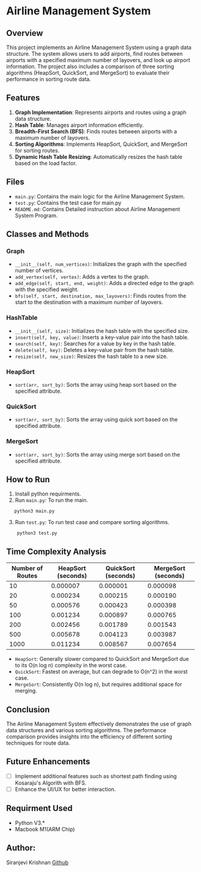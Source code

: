 # Airline Management System

## Overview

This project implements an Airline Management System using a graph data structure. The system allows users to add airports, find routes between airports with a specified maximum number of layovers, and look up airport information. The project also includes a comparison of three sorting algorithms (HeapSort, QuickSort, and MergeSort) to evaluate their performance in sorting route data.

## Features

1. **Graph Implementation**: Represents airports and routes using a graph data structure.
2. **Hash Table**: Manages airport information efficiently.
3. **Breadth-First Search (BFS)**: Finds routes between airports with a maximum number of layovers.
4. **Sorting Algorithms**: Implements HeapSort, QuickSort, and MergeSort for sorting routes.
5. **Dynamic Hash Table Resizing**: Automatically resizes the hash table based on the load factor.

## Files

- `main.py`: Contains the main logic for the Airline Management System.
- `test.py`: Contains the test case for main.py
- `README.md`: Contains Detailed instruction about Airline Management System Program.

## Classes and Methods

### Graph

- `__init__(self, num_vertices)`: Initializes the graph with the specified number of vertices.
- `add_vertex(self, vertex)`: Adds a vertex to the graph.
- `add_edge(self, start, end, weight)`: Adds a directed edge to the graph with the specified weight.
- `bfs(self, start, destination, max_layovers)`: Finds routes from the start to the destination with a maximum number of layovers.

### HashTable

- `__init__(self, size)`: Initializes the hash table with the specified size.
- `insert(self, key, value)`: Inserts a key-value pair into the hash table.
- `search(self, key)`: Searches for a value by key in the hash table.
- `delete(self, key)`: Deletes a key-value pair from the hash table.
- `resize(self, new_size)`: Resizes the hash table to a new size.

### HeapSort

- `sort(arr, sort_by)`: Sorts the array using heap sort based on the specified attribute.

### QuickSort

- `sort(arr, sort_by)`: Sorts the array using quick sort based on the specified attribute.

### MergeSort

- `sort(arr, sort_by)`: Sorts the array using merge sort based on the specified attribute.

## How to Run

1. Install python requirments.
2. Run `main.py`: To run the main.
```
   python3 main.py
```
3. Run `test.py`: To run test case and compare sorting algorithms.
```
    python3 test.py
```

## Time Complexity Analysis

| Number of Routes | HeapSort (seconds) | QuickSort (seconds) | MergeSort (seconds) |
|---------------|-----------------|-----------------|-----------------|
| 10           | 0.000007       | 0.000001       | 0.000098       |
| 20           | 0.000234       | 0.000215       | 0.000190       |
| 50           | 0.000576       | 0.000423       | 0.000398       |
| 100          | 0.001234       | 0.000897       | 0.000765       |
| 200          | 0.002456       | 0.001789       | 0.001543       |
| 500          | 0.005678       | 0.004123       | 0.003987       |
| 1000         | 0.011234       | 0.008567       | 0.007654       |

- `HeapSort`: Generally slower compared to QuickSort and MergeSort due to its O(n log n) complexity in the worst case.
- `QuickSort`: Fastest on average, but can degrade to O(n^2) in the worst case.
- `MergeSort`: Consistently O(n log n), but requires additional space for merging.


## Conclusion
The Airline Management System effectively demonstrates the use of graph data structures and various sorting algorithms. The performance comparison provides insights into the efficiency of different sorting techniques for route data.

## Future Enhancements
- [ ] Implement additional features such as shortest path finding using Kosaraju's Algorith with BFS.
- [ ] Enhance the UI/UX for better interaction.

## Requirment Used
- Python V3.*
- Macbook M1(ARM Chip)

## Author: 
Siranjevi Krishnan
[Github](https://github.com/SiranjeviKrishnan/Airline-Management-System-DSA.git)
